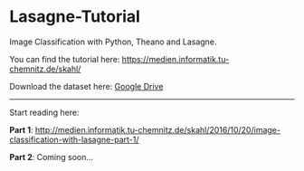 # Lasagne-Tutorial
Image Classification with Python, Theano and Lasagne.

You can find the tutorial here: https://medien.informatik.tu-chemnitz.de/skahl/

Download the dataset here: <a href="https://drive.google.com/file/d/0B2bSKnmQA6UYUi1wNWdWZFpXUTA/view?usp=sharing">Google Drive</a>

<hr/>

Start reading here:

<b>Part 1</b>: http://medien.informatik.tu-chemnitz.de/skahl/2016/10/20/image-classification-with-lasagne-part-1/

<b>Part 2</b>: Coming soon...


